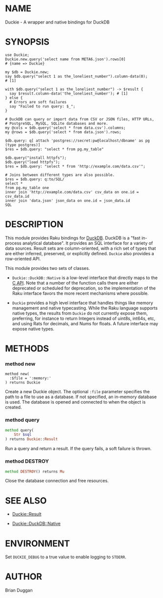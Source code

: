 NAME
====

Duckie - A wrapper and native bindings for DuckDB

SYNOPSIS
========

    use Duckie;
    Duckie.new.query('select name from META6.json').rows[0]
    # {name => Duckie}

    my $db = Duckie.new;
    say $db.query("select 1 as the_loneliest_number").column-data(0);
    # [1]

    with $db.query("select 1 as the_loneliest_number") -> $result {
      say $result.column-data('the_loneliest_number'); # [1]
    } else {
      # Errors are soft failures
      say "Failed to run query: $_";
    }

    # DuckDB can query or import data from CSV or JSON files, HTTP URLs,
    # PostgreSQL, MySQL, SQLite databases and more.
    my @cols = $db.query('select * from data.csv').columns;
    my @rows = $db.query('select * from data.json').rows;

    $db.query: q[ attach 'postgres://secret:pw@localhost/dbname' as pg (type postgres)]
    $res = $db.query: "select * from pg.my_table"

    $db.query("install httpfs");
    $db.query("load httpfs");
    $res = $db.query: "select * from 'http://example.com/data.csv'";

    # Joins between different types are also possible.
    $res = $db.query: q:to/SQL/
    select *
    from pg.my_table one
    inner join 'http://example.com/data.csv' csv_data on one.id = csv_data.id
    inner join 'data.json' json_data on one.id = json_data.id
    SQL

DESCRIPTION
===========

This module provides Raku bindings for [DuckDB](https://duckdb.org/). DuckDB is a "fast in-process analytical database". It provides an SQL interface for a variety of data sources. Result sets are column-oriented, with a rich set of types that are either inferred, preserved, or explicitly defined. `Duckie` also provides a row-oriented API.

This module provides two sets of classes.

  * `Duckie::DuckDB::Native` is a low-level interface that directly maps to the [C API](https://duckdb.org/docs/api/c/api.html). Note that a number of the function calls there are either deprecated or scheduled for deprecation, so the implementation of the Raku interface favors the more recent mechanisms where possible.

  * `Duckie` provides a high level interface that handles things like memory management and native typecasting. While the Raku language supports native types, the results from `Duckie` do not currently expose them, preferring, for instance to return Integers instead of uint8s, int64s, etc, and using Rats for decimals, and Nums for floats. A future interface may expose native types.

METHODS
=======

### method new

    method new(
      :$file = ':memory:'
    ) returns Duckie

Create a new Duckie object. The optional `:file` parameter specifies the path to a file to use as a database. If not specified, an in-memory database is used. The database is opened and connected to when the object is created.

### method query

```raku
method query(
    Str $sql
) returns Duckie::Result
```

Run a query and return a result. If the query fails, a soft failure is thrown.

### method DESTROY

```raku
method DESTROY() returns Mu
```

Close the database connection and free resources.

SEE ALSO
========

  * [Duckie::Result](https://github.com/bduggan/raku-duckie/blob/main/docs/lib/Duckie/Result.md)

  * [Duckie::DuckDB::Native](https://github.com/bduggan/raku-duckie/blob/main/docs/lib/Duckie/DuckDB/Native.md)

ENVIRONMENT
===========

Set `DUCKIE_DEBUG` to a true value to enable logging to `STDERR`.

AUTHOR
======

Brian Duggan

